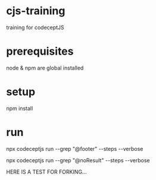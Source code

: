 # cjs-training

training for codeceptJS

# prerequisites

node & npm are global installed

# setup

npm install

# run

npx codeceptjs run --grep "@footer" --steps --verbose

npx codeceptjs run --grep "@noResult" --steps --verbose


HERE IS A TEST FOR FORKING...
